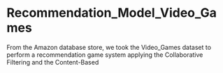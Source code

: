 # Recommendation_Model_Video_Games
From the Amazon database store, we took the Video_Games dataset to perform a recommendation game system applying the Collaborative Filtering and the Content-Based 
